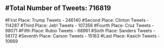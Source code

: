 #Total Number of Tweets: 716819 
---
#First Place: Trump Tweets - 246140
#Second Place: Clinton Tweets - 114287
#Third Place: Jeb! Tweets - 107356
#Fourth Place: Cruz Tweets - 98071
#Fifth Place: Rubio Tweets - 68961
#Sixth Place: Sanders Tweets - 56172
#Seventh Place: Carson Tweets - 15163
#Last Place: Kasich Tweets - 10669
